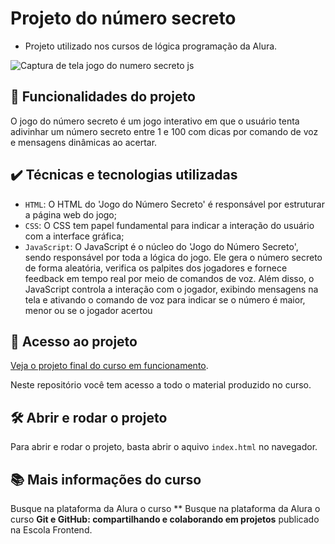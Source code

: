 # Projeto do número secreto

- Projeto utilizado nos cursos de lógica programação da Alura.

![Captura de tela jogo do numero secreto js](https://github.com/user-attachments/assets/f5526425-dbea-47d3-a0f0-bd31ca971cc2)


## 🔨 Funcionalidades do projeto

O jogo do número secreto é um jogo interativo em que o usuário tenta adivinhar um número secreto entre 1 e 100 com dicas por comando de voz e mensagens dinâmicas ao acertar.

## ✔️ Técnicas e tecnologias utilizadas

- `HTML`: O HTML do 'Jogo do Número Secreto' é responsável por estruturar a página web do jogo;
- `CSS`: O CSS tem papel fundamental para indicar a interação do usuário com a interface gráfica;
- `JavaScript`: O JavaScript é o núcleo do 'Jogo do Número Secreto', sendo responsável por toda a lógica do jogo. Ele gera o número secreto de forma aleatória, verifica os palpites dos jogadores e fornece feedback em tempo real por meio de comandos de voz. Além disso, o JavaScript controla a interação com o jogador, exibindo mensagens na tela e ativando o comando de voz para indicar se o número é maior, menor ou se o jogador acertou

## 📁 Acesso ao projeto

[Veja o projeto final do curso em funcionamento](https://jogo-ochre-sigma.vercel.app/).

Neste repositório você tem acesso a todo o material produzido no curso.

## 🛠️ Abrir e rodar o projeto

Para abrir e rodar o projeto, basta abrir o aquivo `index.html` no navegador.

## 📚 Mais informações do curso

Busque na plataforma da Alura o curso **
Busque na plataforma da Alura o curso **Git e GitHub: compartilhando e colaborando em projetos** publicado na Escola Frontend.
